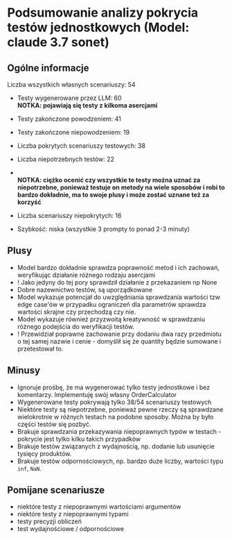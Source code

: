 # Podsumowanie analizy pokrycia testów jednostkowych (Model: claude 3.7 sonet)

## Ogólne informacje

Liczba wszystkich własnych scenariuszy: 54

- Testy wygenerowane przez LLM: 60
<br/> <strong>NOTKA: pojawiają się testy z kilkoma asercjami</strong>
- Testy zakończone powodzeniem: 41
- Testy zakończone niepowodzeniem: 19


- Liczba pokrytych scenariuszy testowych: 38
- Liczba niepotrzebnych testów: 22
- <br/> <strong>NOTKA: ciężko ocenić czy wszystkie te testy można uznać za niepotrzebne, ponieważ testuje on metody na wiele sposobów i robi to bardzo dokładnie, ma to swoje plusy i może zostać uznane też za korzyść</strong>
- Liczba scenariuszy niepokrytych: 16
- Szybkość: niska (wszystkie 3 prompty to ponad 2-3 minuty)

## Plusy

- Model bardzo dokładnie sprawdza poprawność metod i ich zachowań, weryfikując działanie różnego rodzaju asercjami
- ! Jako jedyny do tej pory sprawdził działanie z przekazaniem np None
- Dobre nazewnictwo testów, są uporządkowane
- Model wykazuje potencjał do uwzględniania sprawdzania wartości tzw edge case'ów w przypadku ograniczeń dla parametrów sprawdza wartości skrajne czy przechodzą czy nie.
- Model wykazuje również przyzwoitą kreatywność w sprawdzaniu różnego podejścia do weryfikacji testów.
- ! Przewidział poprawne zachowanie przy dodaniu dwa razy przedmiotu o tej samej nazwie i cenie - domyślił się że quantity będzie sumowane i przetestował to.

## Minusy

- Ignoruje prośbę, że ma wygenerować tylko testy jednostkowe i bez komentarzy. Implementuję swój własny OrderCalculator
- Wygenerowane testy pokrywają tylko 38/54 scenariuszy testowych
- Niektóre testy są niepotrzebne, ponieważ pewne rzeczy są sprawdzane wielokrotnie w różnych testach na podobne sposoby. Można by było części testów się pozbyć.
- Brakuje sprawdzania przekazywania niepoprawnych typów w testach - pokrycie jest tylko kilku takich przypadków
- Brakuje testów związanych z wydajnością, np. dodanie lub usunięcie tysięcy produktów.
- Brakuje testów odpornościowych, np. bardzo duże liczby, wartości typu `inf`, `NaN`.

## Pomijane scenariusze

- niektóre testy z niepoprawnymi wartościami argumentów
- niektóre testy z niepoprawnymi typami
- testy precyzji obliczeń
- test wydajnościowe / odpornościowe

